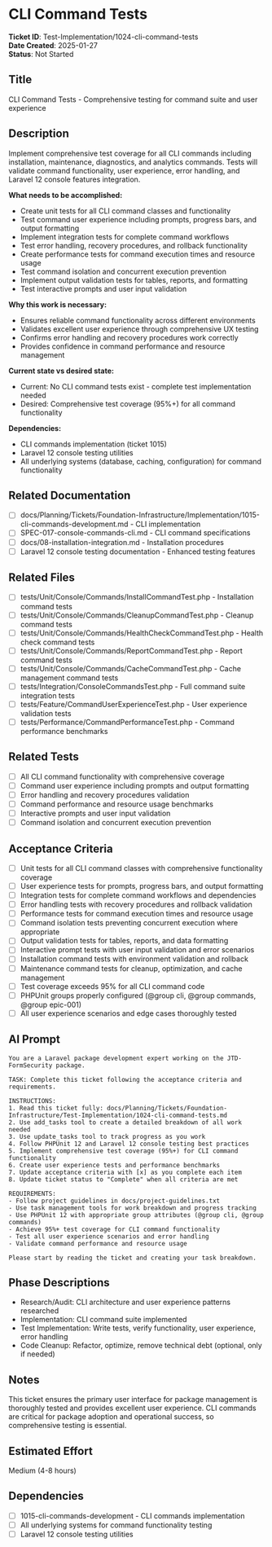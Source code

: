 # CLI Command Tests

**Ticket ID**: Test-Implementation/1024-cli-command-tests  
**Date Created**: 2025-01-27  
**Status**: Not Started

## Title
CLI Command Tests - Comprehensive testing for command suite and user experience

## Description
Implement comprehensive test coverage for all CLI commands including installation, maintenance, diagnostics, and analytics commands. Tests will validate command functionality, user experience, error handling, and Laravel 12 console features integration.

**What needs to be accomplished:**
- Create unit tests for all CLI command classes and functionality
- Test command user experience including prompts, progress bars, and output formatting
- Implement integration tests for complete command workflows
- Test error handling, recovery procedures, and rollback functionality
- Create performance tests for command execution times and resource usage
- Test command isolation and concurrent execution prevention
- Implement output validation tests for tables, reports, and formatting
- Test interactive prompts and user input validation

**Why this work is necessary:**
- Ensures reliable command functionality across different environments
- Validates excellent user experience through comprehensive UX testing
- Confirms error handling and recovery procedures work correctly
- Provides confidence in command performance and resource management

**Current state vs desired state:**
- Current: No CLI command tests exist - complete test implementation needed
- Desired: Comprehensive test coverage (95%+) for all command functionality

**Dependencies:**
- CLI commands implementation (ticket 1015)
- Laravel 12 console testing utilities
- All underlying systems (database, caching, configuration) for command functionality

## Related Documentation
- [ ] docs/Planning/Tickets/Foundation-Infrastructure/Implementation/1015-cli-commands-development.md - CLI implementation
- [ ] SPEC-017-console-commands-cli.md - CLI command specifications
- [ ] docs/08-installation-integration.md - Installation procedures
- [ ] Laravel 12 console testing documentation - Enhanced testing features

## Related Files
- [ ] tests/Unit/Console/Commands/InstallCommandTest.php - Installation command tests
- [ ] tests/Unit/Console/Commands/CleanupCommandTest.php - Cleanup command tests
- [ ] tests/Unit/Console/Commands/HealthCheckCommandTest.php - Health check command tests
- [ ] tests/Unit/Console/Commands/ReportCommandTest.php - Report command tests
- [ ] tests/Unit/Console/Commands/CacheCommandTest.php - Cache management command tests
- [ ] tests/Integration/ConsoleCommandsTest.php - Full command suite integration tests
- [ ] tests/Feature/CommandUserExperienceTest.php - User experience validation tests
- [ ] tests/Performance/CommandPerformanceTest.php - Command performance benchmarks

## Related Tests
- [ ] All CLI command functionality with comprehensive coverage
- [ ] Command user experience including prompts and output formatting
- [ ] Error handling and recovery procedures validation
- [ ] Command performance and resource usage benchmarks
- [ ] Interactive prompts and user input validation
- [ ] Command isolation and concurrent execution prevention

## Acceptance Criteria
- [ ] Unit tests for all CLI command classes with comprehensive functionality coverage
- [ ] User experience tests for prompts, progress bars, and output formatting
- [ ] Integration tests for complete command workflows and dependencies
- [ ] Error handling tests with recovery procedures and rollback validation
- [ ] Performance tests for command execution times and resource usage
- [ ] Command isolation tests preventing concurrent execution where appropriate
- [ ] Output validation tests for tables, reports, and data formatting
- [ ] Interactive prompt tests with user input validation and error scenarios
- [ ] Installation command tests with environment validation and rollback
- [ ] Maintenance command tests for cleanup, optimization, and cache management
- [ ] Test coverage exceeds 95% for all CLI command code
- [ ] PHPUnit groups properly configured (@group cli, @group commands, @group epic-001)
- [ ] All user experience scenarios and edge cases thoroughly tested

## AI Prompt
```
You are a Laravel package development expert working on the JTD-FormSecurity package.

TASK: Complete this ticket following the acceptance criteria and requirements.

INSTRUCTIONS:
1. Read this ticket fully: docs/Planning/Tickets/Foundation-Infrastructure/Test-Implementation/1024-cli-command-tests.md
2. Use add_tasks tool to create a detailed breakdown of all work needed
3. Use update_tasks tool to track progress as you work
4. Follow PHPUnit 12 and Laravel 12 console testing best practices
5. Implement comprehensive test coverage (95%+) for CLI command functionality
6. Create user experience tests and performance benchmarks
7. Update acceptance criteria with [x] as you complete each item
8. Update ticket status to "Complete" when all criteria are met

REQUIREMENTS:
- Follow project guidelines in docs/project-guidelines.txt
- Use task management tools for work breakdown and progress tracking
- Use PHPUnit 12 with appropriate group attributes (@group cli, @group commands)
- Achieve 95%+ test coverage for CLI command functionality
- Test all user experience scenarios and error handling
- Validate command performance and resource usage

Please start by reading the ticket and creating your task breakdown.
```

## Phase Descriptions
- Research/Audit: CLI architecture and user experience patterns researched
- Implementation: CLI command suite implemented
- Test Implementation: Write tests, verify functionality, user experience, error handling
- Code Cleanup: Refactor, optimize, remove technical debt (optional, only if needed)

## Notes
This ticket ensures the primary user interface for package management is thoroughly tested and provides excellent user experience. CLI commands are critical for package adoption and operational success, so comprehensive testing is essential.

## Estimated Effort
Medium (4-8 hours)

## Dependencies
- [ ] 1015-cli-commands-development - CLI commands implementation
- [ ] All underlying systems for command functionality testing
- [ ] Laravel 12 console testing utilities

